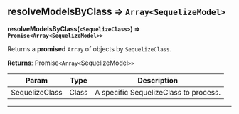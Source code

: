 ## resolveModelsByClass ⇒ `Array<SequelizeModel>`
**resolveModelsByClass(`<SequelizeClass>`) ⇒ `Promise<Array<SequelizeModel>>`**

Returns a **promised** `Array` of <SequelizeModel> objects by `SequelizeClass`.


**Returns**: Promise`<Array<`SequelizeModel`>>`


<table>
<thead><tr><th>Param</th><th>Type</th><th>Description</th></tr></thead>
<tbody>
<tr><td>SequelizeClass</td><td>Class</td><td>A specific SequelizeClass to process.</td></tr>
</tbody>
</table>

----